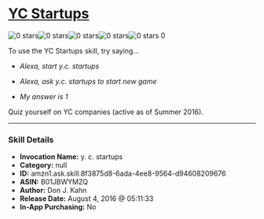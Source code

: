 # [YC Startups](http://alexa.amazon.com/#skills/amzn1.ask.skill.8f3875d8-6ada-4ee8-9564-d94608209676)
![0 stars](../../images/ic_star_border_black_18dp_1x.png)![0 stars](../../images/ic_star_border_black_18dp_1x.png)![0 stars](../../images/ic_star_border_black_18dp_1x.png)![0 stars](../../images/ic_star_border_black_18dp_1x.png)![0 stars](../../images/ic_star_border_black_18dp_1x.png) 0

To use the YC Startups skill, try saying...

* *Alexa, start y.c. startups*

* *Alexa, ask y.c. startups to start new game*

* *My answer is 1*

Quiz yourself on YC companies (active as of Summer 2016).

***

### Skill Details

* **Invocation Name:** y. c. startups
* **Category:** null
* **ID:** amzn1.ask.skill.8f3875d8-6ada-4ee8-9564-d94608209676
* **ASIN:** B01JBWYMZQ
* **Author:** Don J. Kahn
* **Release Date:** August 4, 2016 @ 05:11:33
* **In-App Purchasing:** No
